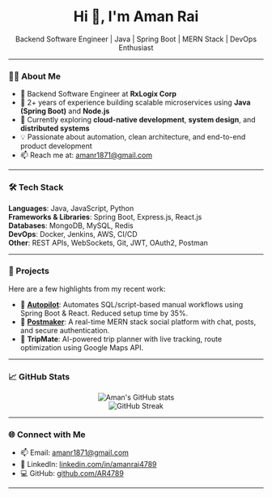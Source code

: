 <h1 align="center">Hi 👋, I'm Aman Rai</h1>
<p align="center">
  Backend Software Engineer | Java | Spring Boot | MERN Stack | DevOps Enthusiast
</p>

---

### 👨‍💻 About Me

- 💼 Backend Software Engineer at **RxLogix Corp**
- 🔧 2+ years of experience building scalable microservices using **Java (Spring Boot)** and **Node.js**
- 🌱 Currently exploring **cloud-native development**, **system design**, and **distributed systems**
- 💡 Passionate about automation, clean architecture, and end-to-end product development
- 📫 Reach me at: [amanr1871@gmail.com](mailto:amanr1871@gmail.com)

---

### 🛠️ Tech Stack

**Languages**: Java, JavaScript, Python  
**Frameworks & Libraries**: Spring Boot, Express.js, React.js  
**Databases**: MongoDB, MySQL, Redis  
**DevOps**: Docker, Jenkins, AWS, CI/CD  
**Other**: REST APIs, WebSockets, Git, JWT, OAuth2, Postman

---

### 🚀 Projects

Here are a few highlights from my recent work:

- 🔹 **[Autopilot](https://github.com/AR4789)**: Automates SQL/script-based manual workflows using Spring Boot & React. Reduced setup time by 35%.
- 🔹 **[Postmaker](https://github.com/AR4789)**: A real-time MERN stack social platform with chat, posts, and secure authentication.
- 🔹 **TripMate**: AI-powered trip planner with live tracking, route optimization using Google Maps API.

---

### 📈 GitHub Stats

<p align="center">
  <img src="https://github-readme-stats.vercel.app/api?username=AR4789&show_icons=true&theme=tokyonight" alt="Aman's GitHub stats" />
  <br>
  <img src="https://github-readme-streak-stats.herokuapp.com/?user=AR4789&theme=tokyonight" alt="GitHub Streak" />
</p>

---

### 🌐 Connect with Me

- 📫 Email: [amanr1871@gmail.com](mailto:amanr1871@gmail.com)  
- 💼 LinkedIn: [linkedin.com/in/amanrai4789](https://www.linkedin.com/in/amanrai4789)  
- 💻 GitHub: [github.com/AR4789](https://github.com/AR4789)

---

<!---
AR4789/AR4789 is a ✨ special ✨ repository because its `README.md` (this file) appears on your GitHub profile.
--->
